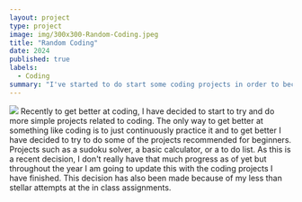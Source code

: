 ```yaml
---
layout: project
type: project
image: img/300x300-Random-Coding.jpeg
title: "Random Coding"
date: 2024
published: true 
labels:
  - Coding 
summary: "I've started to do start some coding projects in order to become better at coding."
---
```


<img class="img-fluid" src="../img/">
Recently to get better at coding, I have decided to start to try and do more simple projects related to coding. The only way to get better at something like coding is to just continuously practice it and to get better I have decided to try to do some of the projects recommended for beginners. Projects such as a sudoku solver, a basic calculator, or a to do list. As this is a recent decision, I don't really have that much progress as of yet but throughout the year I am going to update this with the coding projects I have finished. This decision has also been made because of my less than stellar attempts at the in class assignments. 
